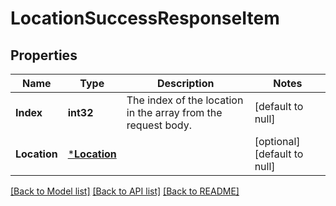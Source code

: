 # LocationSuccessResponseItem

## Properties
Name | Type | Description | Notes
------------ | ------------- | ------------- | -------------
**Index** | **int32** | The index of the location in the array from the request body. | [default to null]
**Location** | [***Location**](Location.md) |  | [optional] [default to null]

[[Back to Model list]](../README.md#documentation-for-models) [[Back to API list]](../README.md#documentation-for-api-endpoints) [[Back to README]](../README.md)


